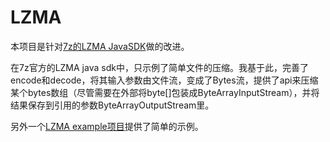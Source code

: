 # LZMA

本项目是针对[7z的LZMA JavaSDK](http://www.7-zip.org/sdk.html)做的改进。

在7z官方的LZMA java sdk中，只示例了简单文件的压缩。我基于此，完善了encode和decode，将其输入参数由文件流，变成了Bytes流，提供了api来压缩某个bytes数组（尽管需要在外部将byte[]包装成ByteArrayInputStream），并将结果保存到引用的参数ByteArrayOutputStream里。

另外一个[LZMA example项目](https://github.com/FindHao/LZMAExample)提供了简单的示例。